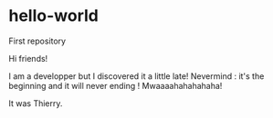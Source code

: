 # hello-world
First repository

Hi friends!

I am a developper but I discovered it a little late!
Nevermind : it's the beginning and it will never ending ! Mwaaaahahahahaha!

It was Thierry.
